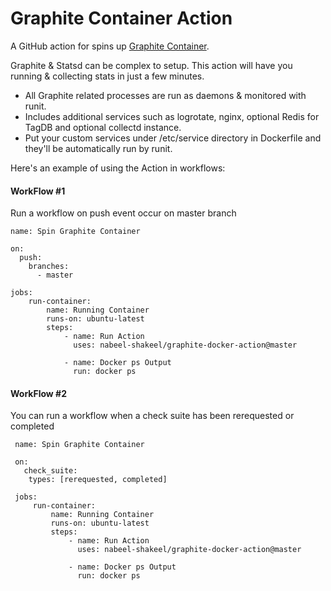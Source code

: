 # Graphite Container Action

A GitHub action for spins up [Graphite Container](https://hub.docker.com/r/graphiteapp/graphite-statsd).

Graphite & Statsd can be complex to setup. This action will have you running & collecting stats in just a few minutes.
- All Graphite related processes are run as daemons & monitored with runit.
- Includes additional services such as logrotate, nginx, optional Redis for TagDB and optional collectd instance.
- Put your custom services under /etc/service directory in Dockerfile and they'll be automatically run by runit. 

Here's an example of using the Action in workflows:

#### WorkFlow #1

Run a workflow on push event occur on master branch
```
name: Spin Graphite Container

on:
  push:
    branches:
      - master

jobs:
    run-container:
        name: Running Container
        runs-on: ubuntu-latest
        steps:
            - name: Run Action
              uses: nabeel-shakeel/graphite-docker-action@master
            
            - name: Docker ps Output
              run: docker ps
```

#### WorkFlow #2

You can run a workflow when a check suite has been rerequested or completed
```
 name: Spin Graphite Container

 on:
   check_suite:
    types: [rerequested, completed]

 jobs:
     run-container:
         name: Running Container
         runs-on: ubuntu-latest
         steps:
             - name: Run Action
               uses: nabeel-shakeel/graphite-docker-action@master

             - name: Docker ps Output
               run: docker ps

```
